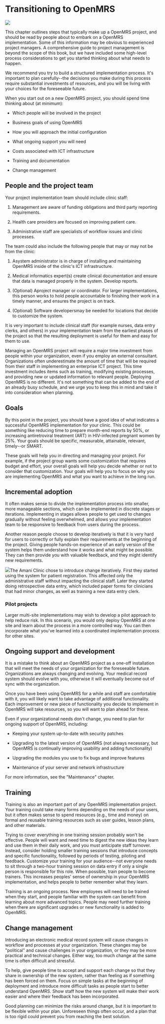 # Transitioning to OpenMRS

![](http://write.flossmanuals.net/openmrs/transitioning-to-openmrs/static/transitioning.png)

This chapter outlines steps that typically make up a OpenMRS project, and should be read by people about to embark on a OpenMRS implementation. Some of this information may be obvious to experienced project managers. A comprehensive guide to project management is beyond the scope of this book, but we have included some high-level process considerations to get you started thinking about what needs to happen.

We recommend you try to build a structured implementation process. It's important to plan carefully--the decisions you make during this process require substantial investments of resources, and you will be living with your choices for the foreseeable future.

When you start out on a new OpenMRS project, you should spend time thinking about \(at minimum\):

* Which people will be involved in the project

* Business goals of using OpenMRS

* How you will approach the initial configuration

* What ongoing support you will need

* Costs associated with ICT infrastructure

* Training and documentation

* Change management


## People and the project team

Your project implementation team should include clinic staff:

1. Management are aware of funding obligations and third party reporting requirements.

2. Health care providers are focused on improving patient care.

3. Administrative staff are specialists of workflow issues and clinic processes.


The team could also include the following people that may or may not be from the clinic:

1. Asystem administrator is in charge of installing and maintaining OpenMRS inside of the clinic's ICT infrastructure.

2. Medical informatics expert\(s\) create clinical documentation and ensure that data is managed properly in the system. Develop reports.

3. \(Optional\) Aproject manager or coordinator. For larger implementations, this person works to hold people accountable to finishing their work in a timely manner, and ensures the project is on track.

4. \(Optional\) Software developersmay be needed for locations that decide to customize the system.


It is very important to include clinical staff \(for example nurses, data entry clerks, and others\) in your implementation team from the earliest phases of the project so that the resulting deployment is useful for them and easy for them to use.

Managing an OpenMRS project will require a major time investment from people within your organization, even if you employ an external consultant. Organizations often underestimate the amount of time that will be required from their staff in implementing an enterprise ICT project. This time investment includes items such as training, modifying existing processes, and providing new or updated information to relevant people. Deploying OpenMRS is no different. It's not something that can be added to the end of an already busy schedule, and we urge you to keep this in mind and take it into consideration when planning.

## Goals

By this point in the project, you should have a good idea of what indicates a successful OpenMRS implementation for your clinic. This could be something like reducing time to prepare month-end reports by 50%, or increasing antiretroviral treatment \(ART\) in HIV-infected pregnant women by 25%. Your goals should be specific, measurable, attainable, relevant, timely--or SMART.

These goals will help you in directing and managing your project. For example, if the project group wants some customization that requires budget and effort, your overall goals will help you decide whether or not to consider that customization. Your goals will help you to focus on why you are implementing OpenMRS and what you want to achieve in the long run.

## Incremental adoption

It often makes sense to divide the implementation process into smaller, more manageable sections, which can be implemented in discrete stages or iterations. Implementing in stages allows people to get used to changes gradually without feeling overwhelmed, and allows your implementation team to be responsive to feedback from users during the process.

Another reason people choose to develop iteratively is that it is very hard for users to correctly or fully explain their requirements at the beginning of the project. Giving people hands-on experience of an early version of the system helps them understand how it works and what might be possible. They can then provide you with valuable feedback, and they might identify new requirements.

![](http://write.flossmanuals.net/openmrs/transitioning-to-openmrs/static/case-study.png)The Amani Clinic chose to introduce change iteratively. First they started using the system for patient registration. This affected only the administrative staff without impacting the clinical staff. Later they started doing retrospective data entry, which included paper forms for clinicians that had minor changes, as well as training a new data entry clerk.

### Pilot projects

Larger multi-site implementations may wish to develop a pilot approach to help reduce risk. In this scenario, you would only deploy OpenMRS at one site and learn about the process in a more controlled way. You can then incorporate what you've learned into a coordinated implementation process for other sites.

## Ongoing support and development

It is a mistake to think about an OpenMRS project as a one-off installation that will meet the needs of your organization for the foreseeable future. Organizations are always changing and evolving. Your medical record system should evolve with you, otherwise it will eventually become out of sync with the organization.

Once you have been using OpenMRS for a while and staff are comfortable with it, you will likely want to take advantage of additional functionality. Each improvement or new piece of functionality you decide to implement in OpenMRS will take resources, so you will want to plan ahead for these.

Even if your organizational needs don't change, you need to plan for ongoing support of OpenMRS, including:

* Keeping your system up-to-date with security patches

* Upgrading to the latest version of OpenMRS \(not always necessary, but OpenMRS is continually improving usability and adding functionality\)

* Upgrading the modules you use to fix bugs and improve features

* Maintenance of your server and network infrastructure


For more information, see the "Maintenance" chapter.

## Training

Training is also an important part of any OpenMRS implementation project. Your training could take many forms depending on the needs of your users, but it often makes sense to spend resources \(e.g., time and money\) on formal and reusable training resources such as user guides, lesson plans, and other materials.

Trying to cover everything in one training session probably won't be effective. People will want and need time to digest the new ideas they learn and use them in their daily work, and you must anticipate staff turnover. Instead, consider holding smaller training sessions that introduce concepts and specific functionality, followed by periods of testing, piloting and feedback. Customize your training for your audience--not everyone needs to sit through a two-hour training session on data entry if only a single person is responsible for this role. When possible, train people to become trainers. This increases peoples' sense of ownership in your OpenMRS implementation, and helps people to better remember what they learn.

Training is an ongoing process. New employees will need to be trained when they start, and people familiar with the system can benefit from learning about more advanced topics. People may need further training when there are significant upgrades or new functionality is added to OpenMRS.

## Change management

Introducing an electronic medical record system will cause changes in workflow and processes at your organization. These changes may be "political" and cause challenges in your organization, or they may be more practical and technical changes. Either way, too much change at the same time is often difficult and stressful.

To help, give people time to accept and support each change so that they share in ownership of the new system, rather than feeling as if something has been forced on them. Focus on simple tasks at the beginning of deployment and introduce more difficult tasks as people start to better understand OpenMRS. Show staff how the new system will make their work easier and where their feedback has been incorporated.

Good planning can minimize the risks around change, but it is important to be flexible within your plan. Unforeseen things often occur, and a plan that is too rigid could prevent you from reaching the best solution.

